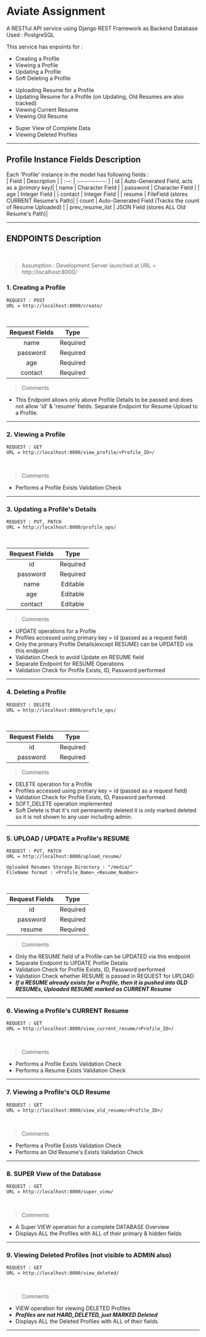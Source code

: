 # Aviate Assignment

A RESTful API service using Django REST Framework as Backend
Database Used : PostgreSQL

This service has enpoints for :

* Creating a Profile
* Viewing a Profile
* Updating a Profile
* Soft Deleting a Profile
>
* Uploading Resume for a Profile
* Updating Resume for a Profile (on Updating, Old Resumes are also tracked)
* Viewing Current Resume
* Viewing Old Resume
>
* Super View of Complete Data
* Viewing Deleted Profiles
<hr/>

## Profile Instance Fields Description
Each 'Profile' instance in the model has following fields :
<br/>
| Field | Description |
| :--: | :-----------: |
| id | Auto-Generated Field, acts as a *(primary key)*|
| name | Character Field |
| password | Character Field |
| age | Integer Field |
| contact | Integer Field |
| resume | FileField (stores CURRENT Resume's Path)|
| count | Auto-Generated Field (Tracks the count of Resume Uploaded) |
| prev_resume_list | JSON Field (stores ALL Old Resume's Path)|

<hr/>

## ENDPOINTS Description
<br/>

> Assumption : Development Server launched at URL = http://localhost:8000/

### 1. Creating a Profile
```
REQUEST : POST
URL = http://localhost:8000/create/
```
<br/>

| Request Fields | Type |
| :--: | :-----------: |
| name | Required |
| password | Required |
| age | Required |
| contact | Required |

> Comments
* This Endpoint allows only above Profile Details to be passed and does not allow 'id' & 'resume' fields. Separate Endpoint for Resume Upload to a Profile.
<hr/>

### 2. Viewing a Profile
```
REQUEST : GET
URL = http://localhost:8000/view_profile/<Profile_ID>/
```
<br/>

> Comments
* Performs a Profile Exists Validation Check
<hr/>


### 3. Updating a Profile's Details
```
REQUEST : PUT, PATCH
URL = http://localhost:8000/profile_ops/
```
<br/>

| Request Fields | Type |
| :--: | :-----------: |
| id | Required |
| password | Required |
| name | Editable |
| age | Editable |
| contact | Editable |


> Comments

* UPDATE operations for a Profile
* Profiles accessed using primary key = id (passed as a request field)
* Only the primary Profile Details(except RESUME) can be UPDATED via this endpoint
* Validation Check to avoid Update on RESUME field
* Separate Endpoint for RESUME Operations
* Validation Check for Profile Exists, ID, Password performed
<hr/>

### 4. Deleting a Profile
```
REQUEST : DELETE
URL = http://localhost:8000/profile_ops/
```
<br/>

| Request Fields | Type |
| :--: | :-----------: |
| id | Required |
| password | Required |

> Comments

* DELETE operation for a Profile
* Profiles accessed using primary key = id (passed as a request field)
* Validation Check for Profile Exists, ID, Password performed
* SOFT_DELETE operation implemented
* Soft Delete is that it's not permanently deleted it is only marked deleted so it is not shown to any user including admin.
<hr/>

### 5. UPLOAD / UPDATE a Profile's RESUME
```
REQUEST : PUT, PATCH
URL = http://localhost:8000/upload_resume/

Uploaded Resumes Storage Directory : "/media/"
FileName format : <Profile_Name>_<Resume_Number>
```
<br/>

| Request Fields | Type |
| :--: | :-----------: |
| id | Required |
| password | Required |
| resume | Required |


> Comments

* Only the RESUME field of a Profile can be UPDATED via this endpoint
* Separate Endpoint to UPDATE Profile Details
* Validation Check for Profile Exists, ID, Password performed
* Validation Check whether RESUME is passed in REQUEST for UPLOAD
* *__If a RESUME already exists for a Profile, then it is pushed into OLD RESUMEs,
Uploaded RESUME marked as CURRENT Resume__*
<hr/>

### 6. Viewing a Profile's CURRENT Resume
```
REQUEST : GET
URL = http://localhost:8000/view_current_resume/<Profile_ID>/
```
<br/>

> Comments
* Performs a Profile Exists Validation Check
* Performs a Resume Exists Validation Check
<hr/>

### 7. Viewing a Profile's OLD Resume
```
REQUEST : GET
URL = http://localhost:8000/view_old_resume/<Profile_ID>/
```
<br/>

> Comments
* Performs a Profile Exists Validation Check
* Performs an Old Resume's Exists Validation Check
<hr/>

### 8. SUPER View of the Database
```
REQUEST : GET
URL = http://localhost:8000/super_view/
```
<br/>

> Comments
* A Super VIEW operation for a complete DATABASE Overview
* Displays ALL the Profiles with ALL of their primary & hidden fields
<hr/>

### 9. Viewing Deleted Profiles (not visible to ADMIN also)
```
REQUEST : GET
URL = http://localhost:8000/view_deleted/
```
<br/>

> Comments
* VIEW operation for viewing DELETED Profiles
* *__Profiles are not HARD_DELETED, just MARKED Deleted__*
* Displays ALL the Deleted Profiles with ALL of their fields

<hr/>
